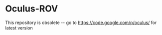 Oculus-ROV
==========
This repository is obsolete -- go to https://code.google.com/p/oculus/ for latest version

